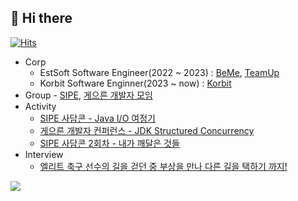 
## 👋 Hi there    
[![Hits](https://hits.seeyoufarm.com/api/count/incr/badge.svg?url=https%3A%2F%2Fgithub.com%2Fgjbae1212%2Fhit-counter&count_bg=%233D89C8&title_bg=%23D5D0D0&icon=java.svg&icon_color=%2338469C&title=hits&edge_flat=false)](https://hits.seeyoufarm.com) 
 
* Corp
    * EstSoft Software Engineer(2022 ~ 2023) : [BeMe](https://kbeme.ai/), [TeamUp](https://tmup.com/)
    * Korbit Software Enginner(2023 ~ now) : [Korbit](https://lightning.korbit.co.kr)
* Group - [SIPE](https://github.com/sipe-team), [게으른 개발자 모임](https://github.com/lazyconf-dev)  
* Activity
    * [SIPE 사담콘 - Java I/O 여정기](https://festa.io/events/4230)
    * [게으른 개발자 컨퍼런스 - JDK Structured Concurrency](https://festa.io/events/4588)
    * [SIPE 사담콘 2회차 - 내가 깨달은 것들](https://festa.io/events/5084)
* Interview
    * [엘리트 축구 선수의 길을 걷던 중 부상을 만나 다른 길을 택하기 까지!](https://blog.naver.com/discoveryj/221653909348)
   
![](https://github-profile-trophy.vercel.app/?username=kwj1270&theme=flat&no-frame=true&margin-w=30)
